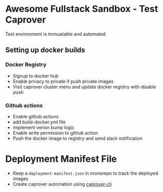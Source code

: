 # Awesome Fullstack Sandbox - Test Caprover

Test environment is immuatable and automated

## Setting up docker builds

### Docker Registry
- Signup to docker hub
- Enable privacy to private if push private images
- Visit caprover cluster menu and update docker registry with disable push

### Github actions
- Enable github actions
- add build-docker.yml file
- implement verion bump logic
- Enable write permission to github action
- Push the docker image to registry and send slack notification

# Deployment Manifest File
- Keep a `deployment-manifest.json` in monorepo to track the deployed images
- Create caprover automation using [caprover-cli](https://www.npmjs.com/package/caprover)
